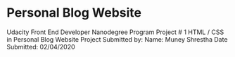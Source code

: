 # Personal Blog Website

Udacity Front End Developer Nanodegree Program
Project # 1  HTML / CSS in Personal Blog Website
Project Submitted by: 
Name: Muney Shrestha
Date Submitted: 02/04/2020